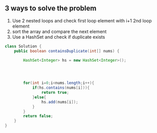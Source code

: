 ## 3 ways to solve the problem
1. Use 2 nested loops and check first loop element with i+1 2nd loop element
2. sort the array and compare the next element
3. Use a HashSet and check if duplicate exists

```java
class Solution {
    public boolean containsDuplicate(int[] nums) {
        
        HashSet<Integer> hs = new HashSet<Integer>();




        for(int i=0;i<nums.length;i++){
            if(hs.contains(nums[i])){
                return true;
            }else{
                hs.add(nums[i]);
            }
        }
        return false;
    }
}
```
